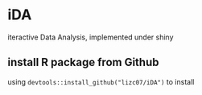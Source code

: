 # iDA
iteractive Data Analysis, implemented under shiny
## install R package from Github  
using `devtools::install_github("lizc07/iDA")` to install

